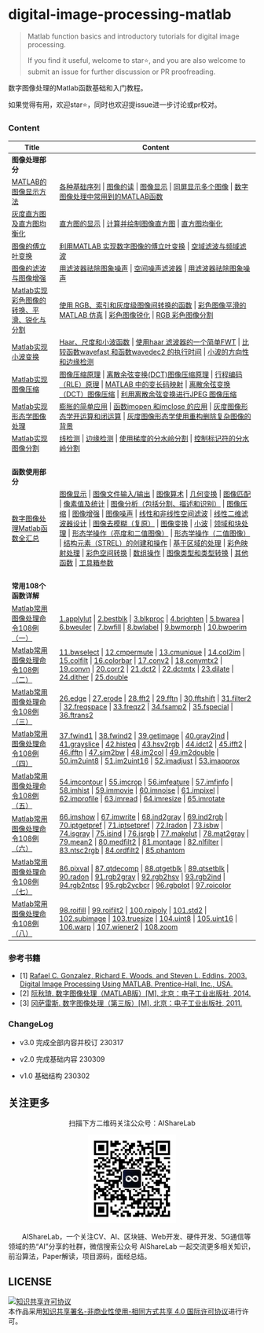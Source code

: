 # digital-image-processing-matlab

> Matlab function basics and introductory tutorials for digital image processing.
> 
> If you find it useful, welcome to star⭐, and you are also welcome to submit an issue for further discussion or PR proofreading.

数字图像处理的Matlab函数基础和入门教程。

如果觉得有用，欢迎star⭐，同时也欢迎提issue进一步讨论或pr校对。

### Content

| Title                                                                                                                                                                              | Content                                                                                                                                                                                                                                                                                                                                                                                                                                                                                                                                                                                                                                                                                                                                                                                                                                                                                                                                                                                                                                                                                                                                                                                                                                                                                                                                                                                                                                                                                                                                                                                                                                                                                                                                                                                                                                                                                                                                                                                                                                                                                                                                                                                                                                                                                                                                                                                                                                                                                                                                                                                                                                                                                                                                                                                                                                                                                                                                                                                                                                                                                                                                                                                                                                                                                                                                                                                                                                                                                                                                                                                                                                                                                                                                                                                                                                                                                                                                                                                                                                                                                                                                                                                                                                                                                                                                                                                                                                                                                                                                                                                                                                                                                                                                                                                                                                                                                                    |
| ---------------------------------------------------------------------------------------------------------------------------------------------------------------------------------- | ---------------------------------------------------------------------------------------------------------------------------------------------------------------------------------------------------------------------------------------------------------------------------------------------------------------------------------------------------------------------------------------------------------------------------------------------------------------------------------------------------------------------------------------------------------------------------------------------------------------------------------------------------------------------------------------------------------------------------------------------------------------------------------------------------------------------------------------------------------------------------------------------------------------------------------------------------------------------------------------------------------------------------------------------------------------------------------------------------------------------------------------------------------------------------------------------------------------------------------------------------------------------------------------------------------------------------------------------------------------------------------------------------------------------------------------------------------------------------------------------------------------------------------------------------------------------------------------------------------------------------------------------------------------------------------------------------------------------------------------------------------------------------------------------------------------------------------------------------------------------------------------------------------------------------------------------------------------------------------------------------------------------------------------------------------------------------------------------------------------------------------------------------------------------------------------------------------------------------------------------------------------------------------------------------------------------------------------------------------------------------------------------------------------------------------------------------------------------------------------------------------------------------------------------------------------------------------------------------------------------------------------------------------------------------------------------------------------------------------------------------------------------------------------------------------------------------------------------------------------------------------------------------------------------------------------------------------------------------------------------------------------------------------------------------------------------------------------------------------------------------------------------------------------------------------------------------------------------------------------------------------------------------------------------------------------------------------------------------------------------------------------------------------------------------------------------------------------------------------------------------------------------------------------------------------------------------------------------------------------------------------------------------------------------------------------------------------------------------------------------------------------------------------------------------------------------------------------------------------------------------------------------------------------------------------------------------------------------------------------------------------------------------------------------------------------------------------------------------------------------------------------------------------------------------------------------------------------------------------------------------------------------------------------------------------------------------------------------------------------------------------------------------------------------------------------------------------------------------------------------------------------------------------------------------------------------------------------------------------------------------------------------------------------------------------------------------------------------------------------------------------------------------------------------------------------------------------------------------------------------------------------------------------- |
| **图像处理部分**                                                                                                                                                                         |                                                                                                                                                                                                                                                                                                                                                                                                                                                                                                                                                                                                                                                                                                                                                                                                                                                                                                                                                                                                                                                                                                                                                                                                                                                                                                                                                                                                                                                                                                                                                                                                                                                                                                                                                                                                                                                                                                                                                                                                                                                                                                                                                                                                                                                                                                                                                                                                                                                                                                                                                                                                                                                                                                                                                                                                                                                                                                                                                                                                                                                                                                                                                                                                                                                                                                                                                                                                                                                                                                                                                                                                                                                                                                                                                                                                                                                                                                                                                                                                                                                                                                                                                                                                                                                                                                                                                                                                                                                                                                                                                                                                                                                                                                                                                                                                                                                                                                            |
| [MATLAB的图像显示方法](https://github.com/timerring/digital-image-processing-matlab/blob/main/01_image_display_method_of_matlab.md)                                                       | [各种基础序列](https://github.com/timerring/digital-image-processing-matlab/blob/main/01_image_display_method_of_matlab.md#1单位冲击响应序列)  \|  [图像的读](https://github.com/timerring/digital-image-processing-matlab/blob/main/01_image_display_method_of_matlab.md#1图像的读)  \|  [图像显示](https://github.com/timerring/digital-image-processing-matlab/blob/main/01_image_display_method_of_matlab.md#1图像显示)  \|  [同屏显示多个图像](https://github.com/timerring/digital-image-processing-matlab/blob/main/01_image_display_method_of_matlab.md#2同屏显示多个图像)  \|  [数字图像处理中常用到的MATLAB函数](https://github.com/timerring/digital-image-processing-matlab/blob/main/01_image_display_method_of_matlab.md#3数字图像处理中常用到的matlab函数)                                                                                                                                                                                                                                                                                                                                                                                                                                                                                                                                                                                                                                                                                                                                                                                                                                                                                                                                                                                                                                                                                                                                                                                                                                                                                                                                                                                                                                                                                                                                                                                                                                                                                                                                                                                                                                                                                                                                                                                                                                                                                                                                                                                                                                                                                                                                                                                                                                                                                                                                                                                                                                                                                                                                                                                                                                                                                                                                                                                                                                                                                                                                                                                                                                                                                                                                                                                                                                                                                                                                                                                                                                                                                                                                                                                                                                                                                                                                                                                                                                                                                                                                                                                                          |
| [灰度直方图及直方图均衡化](https://github.com/timerring/digital-image-processing-matlab/blob/main/02_gray_histogram_and_histogram_equalization.md)                                             | [直方图的显示](https://github.com/timerring/digital-image-processing-matlab/blob/main/02_gray_histogram_and_histogram_equalization.md#1直方图的显示)  \|  [计算并绘制图像直方图](https://github.com/timerring/digital-image-processing-matlab/blob/main/02_gray_histogram_and_histogram_equalization.md#2计算并绘制图像直方图)  \|  [直方图均衡化](https://github.com/timerring/digital-image-processing-matlab/blob/main/02_gray_histogram_and_histogram_equalization.md#3直方图均衡化)                                                                                                                                                                                                                                                                                                                                                                                                                                                                                                                                                                                                                                                                                                                                                                                                                                                                                                                                                                                                                                                                                                                                                                                                                                                                                                                                                                                                                                                                                                                                                                                                                                                                                                                                                                                                                                                                                                                                                                                                                                                                                                                                                                                                                                                                                                                                                                                                                                                                                                                                                                                                                                                                                                                                                                                                                                                                                                                                                                                                                                                                                                                                                                                                                                                                                                                                                                                                                                                                                                                                                                                                                                                                                                                                                                                                                                                                                                                                                                                                                                                                                                                                                                                                                                                                                                                                                                                                                                                               |
| [图像的傅立叶变换](https://github.com/timerring/digital-image-processing-matlab/blob/main/03_fourier_transform_of_an_image.md)                                                             | [利用MATLAB 实现数字图像的傅立叶变换](https://github.com/timerring/digital-image-processing-matlab/blob/main/03_fourier_transform_of_an_image.md#利用matlab-实现数字图像的傅立叶变换)  \|  [空域滤波与频域滤波](https://github.com/timerring/digital-image-processing-matlab/blob/main/03_fourier_transform_of_an_image.md#空域滤波与频域滤波)                                                                                                                                                                                                                                                                                                                                                                                                                                                                                                                                                                                                                                                                                                                                                                                                                                                                                                                                                                                                                                                                                                                                                                                                                                                                                                                                                                                                                                                                                                                                                                                                                                                                                                                                                                                                                                                                                                                                                                                                                                                                                                                                                                                                                                                                                                                                                                                                                                                                                                                                                                                                                                                                                                                                                                                                                                                                                                                                                                                                                                                                                                                                                                                                                                                                                                                                                                                                                                                                                                                                                                                                                                                                                                                                                                                                                                                                                                                                                                                                                                                                                                                                                                                                                                                                                                                                                                                                                                                                                                                                                                                                           |
| [图像的滤波与图像增强](https://github.com/timerring/digital-image-processing-matlab/blob/main/04_image_filtering_and_image_enhancement.md)                                                   | [用滤波器祛除图象噪声](https://github.com/timerring/digital-image-processing-matlab/blob/main/04_image_filtering_and_image_enhancement.md#a-用滤波器祛除图象噪声)  \|  [空间噪声滤波器](https://github.com/timerring/digital-image-processing-matlab/blob/main/04_image_filtering_and_image_enhancement.md#b-空间噪声滤波器)  \|  [用滤波器祛除图象噪声](https://github.com/timerring/digital-image-processing-matlab/blob/main/04_image_filtering_and_image_enhancement.md#c用滤波器祛除图象噪声)                                                                                                                                                                                                                                                                                                                                                                                                                                                                                                                                                                                                                                                                                                                                                                                                                                                                                                                                                                                                                                                                                                                                                                                                                                                                                                                                                                                                                                                                                                                                                                                                                                                                                                                                                                                                                                                                                                                                                                                                                                                                                                                                                                                                                                                                                                                                                                                                                                                                                                                                                                                                                                                                                                                                                                                                                                                                                                                                                                                                                                                                                                                                                                                                                                                                                                                                                                                                                                                                                                                                                                                                                                                                                                                                                                                                                                                                                                                                                                                                                                                                                                                                                                                                                                                                                                                                                                                                                                                               |
| [Matlab实现彩色图像的转换、平滑、锐化与分割](https://github.com/timerring/digital-image-processing-matlab/blob/main/05_conversion_smoothing_sharpening_and_segmentation_of_color_images.md)          | [使用 RGB、索引和灰度级图像间转换的函数](https://github.com/timerring/digital-image-processing-matlab/blob/main/05_conversion_smoothing_sharpening_and_segmentation_of_color_images.md#1使用-rgb索引和灰度级图像间转换的函数)  \|  [彩色图像平滑的MATLAB 仿真](https://github.com/timerring/digital-image-processing-matlab/blob/main/05_conversion_smoothing_sharpening_and_segmentation_of_color_images.md#2掌握彩色图像平滑的matlab-仿真)  \|  [彩色图像锐化](https://github.com/timerring/digital-image-processing-matlab/blob/main/05_conversion_smoothing_sharpening_and_segmentation_of_color_images.md#3彩色图像锐化)  \|  [RGB 彩色图像分割](https://github.com/timerring/digital-image-processing-matlab/blob/main/05_conversion_smoothing_sharpening_and_segmentation_of_color_images.md#4rgb-彩色图像分割)                                                                                                                                                                                                                                                                                                                                                                                                                                                                                                                                                                                                                                                                                                                                                                                                                                                                                                                                                                                                                                                                                                                                                                                                                                                                                                                                                                                                                                                                                                                                                                                                                                                                                                                                                                                                                                                                                                                                                                                                                                                                                                                                                                                                                                                                                                                                                                                                                                                                                                                                                                                                                                                                                                                                                                                                                                                                                                                                                                                                                                                                                                                                                                                                                                                                                                                                                                                                                                                                                                                                                                                                                                                                                                                                                                                                                                                                                                                                                                                                                                                                                                                                                                  |
| [Matlab实现小波变换](https://github.com/timerring/digital-image-processing-matlab/blob/main/06_matlab_implements_wavelet_transform.md)                                                   | [Haar、尺度和小波函数](https://github.com/timerring/digital-image-processing-matlab/blob/main/06_matlab_implements_wavelet_transform.md#haar尺度和小波函数)  \|  [使用haar 滤波器的一个简单FWT](https://github.com/timerring/digital-image-processing-matlab/blob/main/06_matlab_implements_wavelet_transform.md#使用haar-滤波器的一个简单fwt)  \|  [比较函数wavefast 和函数wavedec2 的执行时间](https://github.com/timerring/digital-image-processing-matlab/blob/main/06_matlab_implements_wavelet_transform.md#比较函数wavefast-和函数wavedec2-的执行时间)  \|  [小波的方向性和边缘检测](https://github.com/timerring/digital-image-processing-matlab/blob/main/06_matlab_implements_wavelet_transform.md#小波的方向性和边缘检测)                                                                                                                                                                                                                                                                                                                                                                                                                                                                                                                                                                                                                                                                                                                                                                                                                                                                                                                                                                                                                                                                                                                                                                                                                                                                                                                                                                                                                                                                                                                                                                                                                                                                                                                                                                                                                                                                                                                                                                                                                                                                                                                                                                                                                                                                                                                                                                                                                                                                                                                                                                                                                                                                                                                                                                                                                                                                                                                                                                                                                                                                                                                                                                                                                                                                                                                                                                                                                                                                                                                                                                                                                                                                                                                                                                                                                                                                                                                                                                                                                                                                                                                                                                                                                                                        |
| [Matlab实现图像压缩](https://github.com/timerring/digital-image-processing-matlab/blob/main/07_matlab_implements_image_compression.md)                                                   | [图像压缩原理](https://github.com/timerring/digital-image-processing-matlab/blob/main/07_matlab_implements_image_compression.md#图像压缩原理)  \|  [离散余弦变换(DCT)图像压缩原理](https://github.com/timerring/digital-image-processing-matlab/blob/main/07_matlab_implements_image_compression.md#离散余弦变换dct图像压缩原理)  \|  [行程编码（RLE）原理](https://github.com/timerring/digital-image-processing-matlab/blob/main/07_matlab_implements_image_compression.md#行程编码rle原理)  \|  [MATLAB 中的变长码映射](https://github.com/timerring/digital-image-processing-matlab/blob/main/07_matlab_implements_image_compression.md#matlab-中的变长码映射)  \|  [离散余弦变换（DCT）图像压缩](https://github.com/timerring/digital-image-processing-matlab/blob/main/07_matlab_implements_image_compression.md#离散余弦变换dct图像压缩)  \|  [利用离散余弦变换进行JPEG 图像压缩](https://github.com/timerring/digital-image-processing-matlab/blob/main/07_matlab_implements_image_compression.md#利用离散余弦变换进行jpeg-图像压缩)                                                                                                                                                                                                                                                                                                                                                                                                                                                                                                                                                                                                                                                                                                                                                                                                                                                                                                                                                                                                                                                                                                                                                                                                                                                                                                                                                                                                                                                                                                                                                                                                                                                                                                                                                                                                                                                                                                                                                                                                                                                                                                                                                                                                                                                                                                                                                                                                                                                                                                                                                                                                                                                                                                                                                                                                                                                                                                                                                                                                                                                                                                                                                                                                                                                                                                                                                                                                                                                                                                                                                                                                                                                                                                                                                                                                                                                                                                                                                                                 |
| [Matlab实现形态学图像处理](https://github.com/timerring/digital-image-processing-matlab/blob/main/08_realization_of_morphological_image_processing_in_matlab.md)                            | [膨胀的简单应用](https://github.com/timerring/digital-image-processing-matlab/blob/main/08_realization_of_morphological_image_processing_in_matlab.md#膨胀的简单应用)  \|  [函数imopen 和imclose 的应用](https://github.com/timerring/digital-image-processing-matlab/blob/main/08_realization_of_morphological_image_processing_in_matlab.md#函数imopen-和imclose-的应用)  \|  [灰度图像形态学开运算和闭运算](https://github.com/timerring/digital-image-processing-matlab/blob/main/08_realization_of_morphological_image_processing_in_matlab.md#灰度图像形态学开运算和闭运算)  \|  [灰度图像形态学使用重构删除复杂图像的背景](https://github.com/timerring/digital-image-processing-matlab/blob/main/08_realization_of_morphological_image_processing_in_matlab.md#灰度图像形态学使用重构删除复杂图像的背景)                                                                                                                                                                                                                                                                                                                                                                                                                                                                                                                                                                                                                                                                                                                                                                                                                                                                                                                                                                                                                                                                                                                                                                                                                                                                                                                                                                                                                                                                                                                                                                                                                                                                                                                                                                                                                                                                                                                                                                                                                                                                                                                                                                                                                                                                                                                                                                                                                                                                                                                                                                                                                                                                                                                                                                                                                                                                                                                                                                                                                                                                                                                                                                                                                                                                                                                                                                                                                                                                                                                                                                                                                                                                                                                                                                                                                                                                                                                                                                                                                                                                                                                                                                                         |
| [Matlab实现图像分割](https://github.com/timerring/digital-image-processing-matlab/blob/main/09_matlab_implements_image_segmentation.md)                                                  | [线检测](https://github.com/timerring/digital-image-processing-matlab/blob/main/09_matlab_implements_image_segmentation.md#线检测)  \|  [边缘检测](https://github.com/timerring/digital-image-processing-matlab/blob/main/09_matlab_implements_image_segmentation.md#边缘检测)  \|  [使用梯度的分水岭分割](https://github.com/timerring/digital-image-processing-matlab/blob/main/09_matlab_implements_image_segmentation.md#使用梯度的分水岭分割)  \|  [控制标记符的分水岭分割](https://github.com/timerring/digital-image-processing-matlab/blob/main/09_matlab_implements_image_segmentation.md#控制标记符的分水岭分割)                                                                                                                                                                                                                                                                                                                                                                                                                                                                                                                                                                                                                                                                                                                                                                                                                                                                                                                                                                                                                                                                                                                                                                                                                                                                                                                                                                                                                                                                                                                                                                                                                                                                                                                                                                                                                                                                                                                                                                                                                                                                                                                                                                                                                                                                                                                                                                                                                                                                                                                                                                                                                                                                                                                                                                                                                                                                                                                                                                                                                                                                                                                                                                                                                                                                                                                                                                                                                                                                                                                                                                                                                                                                                                                                                                                                                                                                                                                                                                                                                                                                                                                                                                                                                                                                                                                                         |
| &emsp;                                                                                                                                                                             | &emsp;                                                                                                                                                                                                                                                                                                                                                                                                                                                                                                                                                                                                                                                                                                                                                                                                                                                                                                                                                                                                                                                                                                                                                                                                                                                                                                                                                                                                                                                                                                                                                                                                                                                                                                                                                                                                                                                                                                                                                                                                                                                                                                                                                                                                                                                                                                                                                                                                                                                                                                                                                                                                                                                                                                                                                                                                                                                                                                                                                                                                                                                                                                                                                                                                                                                                                                                                                                                                                                                                                                                                                                                                                                                                                                                                                                                                                                                                                                                                                                                                                                                                                                                                                                                                                                                                                                                                                                                                                                                                                                                                                                                                                                                                                                                                                                                                                                                                                                     |
| **函数使用部分**                                                                                                                                                                         |                                                                                                                                                                                                                                                                                                                                                                                                                                                                                                                                                                                                                                                                                                                                                                                                                                                                                                                                                                                                                                                                                                                                                                                                                                                                                                                                                                                                                                                                                                                                                                                                                                                                                                                                                                                                                                                                                                                                                                                                                                                                                                                                                                                                                                                                                                                                                                                                                                                                                                                                                                                                                                                                                                                                                                                                                                                                                                                                                                                                                                                                                                                                                                                                                                                                                                                                                                                                                                                                                                                                                                                                                                                                                                                                                                                                                                                                                                                                                                                                                                                                                                                                                                                                                                                                                                                                                                                                                                                                                                                                                                                                                                                                                                                                                                                                                                                                                                            |
| [数字图像处理Matlab函数全汇总](https://github.com/timerring/digital-image-processing-matlab/blob/main/10_a_full_summary_of_commonly_used_functions_in_matlab_for_digital_image_processing.md) | [图像显示](https://github.com/timerring/digital-image-processing-matlab/blob/main/10_a_full_summary_of_commonly_used_functions_in_matlab_for_digital_image_processing.md#图像显示)  \|  [图像文件输入/输出](https://github.com/timerring/digital-image-processing-matlab/blob/main/10_a_full_summary_of_commonly_used_functions_in_matlab_for_digital_image_processing.md#图像文件输入输出)  \|  [图像算术](https://github.com/timerring/digital-image-processing-matlab/blob/main/10_a_full_summary_of_commonly_used_functions_in_matlab_for_digital_image_processing.md#图像算术)  \|  [几何变换](https://github.com/timerring/digital-image-processing-matlab/blob/main/10_a_full_summary_of_commonly_used_functions_in_matlab_for_digital_image_processing.md#几何变换)  \|  [图像匹配](https://github.com/timerring/digital-image-processing-matlab/blob/main/10_a_full_summary_of_commonly_used_functions_in_matlab_for_digital_image_processing.md#图像匹配)  \|  [像素值及统计](https://github.com/timerring/digital-image-processing-matlab/blob/main/10_a_full_summary_of_commonly_used_functions_in_matlab_for_digital_image_processing.md#像素值及统计)  \|  [图像分析（包括分割、描述和识别）](https://github.com/timerring/digital-image-processing-matlab/blob/main/10_a_full_summary_of_commonly_used_functions_in_matlab_for_digital_image_processing.md#图像分析包括分割描述和识别)  \|  [图像压缩](https://github.com/timerring/digital-image-processing-matlab/blob/main/10_a_full_summary_of_commonly_used_functions_in_matlab_for_digital_image_processing.md#图像压缩)  \|  [图像增强](https://github.com/timerring/digital-image-processing-matlab/blob/main/10_a_full_summary_of_commonly_used_functions_in_matlab_for_digital_image_processing.md#图像增强)  \|  [图像噪声](https://github.com/timerring/digital-image-processing-matlab/blob/main/10_a_full_summary_of_commonly_used_functions_in_matlab_for_digital_image_processing.md#图像噪声)  \|  [线性和非线性空间滤波](https://github.com/timerring/digital-image-processing-matlab/blob/main/10_a_full_summary_of_commonly_used_functions_in_matlab_for_digital_image_processing.md#线性和非线性空间滤波)  \|  [线性二维滤波器设计](https://github.com/timerring/digital-image-processing-matlab/blob/main/10_a_full_summary_of_commonly_used_functions_in_matlab_for_digital_image_processing.md#线性二维滤波器设计)  \|  [图像去模糊（复原）](https://github.com/timerring/digital-image-processing-matlab/blob/main/10_a_full_summary_of_commonly_used_functions_in_matlab_for_digital_image_processing.md#图像去模糊复原)  \|  [图像变换](https://github.com/timerring/digital-image-processing-matlab/blob/main/10_a_full_summary_of_commonly_used_functions_in_matlab_for_digital_image_processing.md#图像变换)  \|  [小波](https://github.com/timerring/digital-image-processing-matlab/blob/main/10_a_full_summary_of_commonly_used_functions_in_matlab_for_digital_image_processing.md#小波)  \|  [领域和块处理](https://github.com/timerring/digital-image-processing-matlab/blob/main/10_a_full_summary_of_commonly_used_functions_in_matlab_for_digital_image_processing.md#领域和块处理)  \|  [形态学操作（亮度和二值图像）](https://github.com/timerring/digital-image-processing-matlab/blob/main/10_a_full_summary_of_commonly_used_functions_in_matlab_for_digital_image_processing.md#形态学操作亮度和二值图像)  \|  [形态学操作（二值图像）](https://github.com/timerring/digital-image-processing-matlab/blob/main/10_a_full_summary_of_commonly_used_functions_in_matlab_for_digital_image_processing.md#形态学操作二值图像)  \|  [结构元素（STREL）的创建和操作](https://github.com/timerring/digital-image-processing-matlab/blob/main/10_a_full_summary_of_commonly_used_functions_in_matlab_for_digital_image_processing.md#结构元素strel的创建和操作)  \|  [基于区域的处理](https://github.com/timerring/digital-image-processing-matlab/blob/main/10_a_full_summary_of_commonly_used_functions_in_matlab_for_digital_image_processing.md#基于区域的处理)  \|  [彩色映射处理](https://github.com/timerring/digital-image-processing-matlab/blob/main/10_a_full_summary_of_commonly_used_functions_in_matlab_for_digital_image_processing.md#彩色映射处理)  \|  [彩色空间转换](https://github.com/timerring/digital-image-processing-matlab/blob/main/10_a_full_summary_of_commonly_used_functions_in_matlab_for_digital_image_processing.md#彩色空间转换)  \|  [数组操作](https://github.com/timerring/digital-image-processing-matlab/blob/main/10_a_full_summary_of_commonly_used_functions_in_matlab_for_digital_image_processing.md#数组操作)  \|  [图像类型和类型转换](https://github.com/timerring/digital-image-processing-matlab/blob/main/10_a_full_summary_of_commonly_used_functions_in_matlab_for_digital_image_processing.md#图像类型和类型转换)  \|  [其他函数](https://github.com/timerring/digital-image-processing-matlab/blob/main/10_a_full_summary_of_commonly_used_functions_in_matlab_for_digital_image_processing.md#其他函数)  \|  [工具箱参数](https://github.com/timerring/digital-image-processing-matlab/blob/main/10_a_full_summary_of_commonly_used_functions_in_matlab_for_digital_image_processing.md#工具箱参数) |
| &emsp;                                                                                                                                                                             | &emsp;                                                                                                                                                                                                                                                                                                                                                                                                                                                                                                                                                                                                                                                                                                                                                                                                                                                                                                                                                                                                                                                                                                                                                                                                                                                                                                                                                                                                                                                                                                                                                                                                                                                                                                                                                                                                                                                                                                                                                                                                                                                                                                                                                                                                                                                                                                                                                                                                                                                                                                                                                                                                                                                                                                                                                                                                                                                                                                                                                                                                                                                                                                                                                                                                                                                                                                                                                                                                                                                                                                                                                                                                                                                                                                                                                                                                                                                                                                                                                                                                                                                                                                                                                                                                                                                                                                                                                                                                                                                                                                                                                                                                                                                                                                                                                                                                                                                                                                     |
| **常用108个函数详解**                                                                                                                                                                     |                                                                                                                                                                                                                                                                                                                                                                                                                                                                                                                                                                                                                                                                                                                                                                                                                                                                                                                                                                                                                                                                                                                                                                                                                                                                                                                                                                                                                                                                                                                                                                                                                                                                                                                                                                                                                                                                                                                                                                                                                                                                                                                                                                                                                                                                                                                                                                                                                                                                                                                                                                                                                                                                                                                                                                                                                                                                                                                                                                                                                                                                                                                                                                                                                                                                                                                                                                                                                                                                                                                                                                                                                                                                                                                                                                                                                                                                                                                                                                                                                                                                                                                                                                                                                                                                                                                                                                                                                                                                                                                                                                                                                                                                                                                                                                                                                                                                                                            |
| [Matlab常用图像处理命令108例（一）](https://github.com/timerring/digital-image-processing-matlab/blob/main/11_common_image_processing_commands_in_Matlab_(1).md)                               | [1.applylut](https://github.com/timerring/digital-image-processing-matlab/blob/main/11_common_image_processing_commands_in_Matlab_(1).md#1applylut)  \|  [2.bestblk](https://github.com/timerring/digital-image-processing-matlab/blob/main/11_common_image_processing_commands_in_Matlab_(1).md#2bestblk)  \|  [3.blkproc](https://github.com/timerring/digital-image-processing-matlab/blob/main/11_common_image_processing_commands_in_Matlab_(1).md#3blkproc)  \|  [4.brighten](https://github.com/timerring/digital-image-processing-matlab/blob/main/11_common_image_processing_commands_in_Matlab_(1).md#4brighten)  \|  [5.bwarea](https://github.com/timerring/digital-image-processing-matlab/blob/main/11_common_image_processing_commands_in_Matlab_(1).md#5bwarea)  \|  [6.bweuler](https://github.com/timerring/digital-image-processing-matlab/blob/main/11_common_image_processing_commands_in_Matlab_(1).md#6bweuler)  \|  [7.bwfill](https://github.com/timerring/digital-image-processing-matlab/blob/main/11_common_image_processing_commands_in_Matlab_(1).md#7bwfill)  \|  [8.bwlabel](https://github.com/timerring/digital-image-processing-matlab/blob/main/11_common_image_processing_commands_in_Matlab_(1).md#8bwlabel)  \|  [9.bwmorph](https://github.com/timerring/digital-image-processing-matlab/blob/main/11_common_image_processing_commands_in_Matlab_(1).md#9bwmorph)  \|  [10.bwperim](https://github.com/timerring/digital-image-processing-matlab/blob/main/11_common_image_processing_commands_in_Matlab_(1).md#10bwperim)                                                                                                                                                                                                                                                                                                                                                                                                                                                                                                                                                                                                                                                                                                                                                                                                                                                                                                                                                                                                                                                                                                                                                                                                                                                                                                                                                                                                                                                                                                                                                                                                                                                                                                                                                                                                                                                                                                                                                                                                                                                                                                                                                                                                                                                                                                                                                                                                                                                                                                                                                                                                                                                                                                                                                                                                                                                                                                                                                                                                                                                                                                                                                                                                                                                                                                                                         |
| [Matlab常用图像处理命令108例（二）](https://github.com/timerring/digital-image-processing-matlab/blob/main/12_common_image_processing_commands_in_Matlab_(2).md)                               | [11.bwselect](https://github.com/timerring/digital-image-processing-matlab/blob/main/12_common_image_processing_commands_in_Matlab_(2).md#11bwselect)  \|  [12.cmpermute](https://github.com/timerring/digital-image-processing-matlab/blob/main/12_common_image_processing_commands_in_Matlab_(2).md#12cmpermute)  \|  [13.cmunique](https://github.com/timerring/digital-image-processing-matlab/blob/main/12_common_image_processing_commands_in_Matlab_(2).md#13cmunique)  \|  [14.col2im](https://github.com/timerring/digital-image-processing-matlab/blob/main/12_common_image_processing_commands_in_Matlab_(2).md#14col2im)  \|  [15.colfilt](https://github.com/timerring/digital-image-processing-matlab/blob/main/12_common_image_processing_commands_in_Matlab_(2).md#15colfilt)  \|  [16.colorbar](https://github.com/timerring/digital-image-processing-matlab/blob/main/12_common_image_processing_commands_in_Matlab_(2).md#16colorbar)  \|  [17.conv2](https://github.com/timerring/digital-image-processing-matlab/blob/main/12_common_image_processing_commands_in_Matlab_(2).md#17conv2)  \|  [18.convmtx2](https://github.com/timerring/digital-image-processing-matlab/blob/main/12_common_image_processing_commands_in_Matlab_(2).md#18convmtx2)  \|  [19.convn](https://github.com/timerring/digital-image-processing-matlab/blob/main/12_common_image_processing_commands_in_Matlab_(2).md#19convn)  \|  [20.corr2](https://github.com/timerring/digital-image-processing-matlab/blob/main/12_common_image_processing_commands_in_Matlab_(2).md#20corr2)  \|  [21.dct2](https://github.com/timerring/digital-image-processing-matlab/blob/main/12_common_image_processing_commands_in_Matlab_(2).md#21dct2)  \|  [22.dctmtx](https://github.com/timerring/digital-image-processing-matlab/blob/main/12_common_image_processing_commands_in_Matlab_(2).md#22dctmtx)  \|  [23.dilate](https://github.com/timerring/digital-image-processing-matlab/blob/main/12_common_image_processing_commands_in_Matlab_(2).md#23dilate)  \|  [24.dither](https://github.com/timerring/digital-image-processing-matlab/blob/main/12_common_image_processing_commands_in_Matlab_(2).md#24dither)  \|  [25.double](https://github.com/timerring/digital-image-processing-matlab/blob/main/12_common_image_processing_commands_in_Matlab_(2).md#25double)                                                                                                                                                                                                                                                                                                                                                                                                                                                                                                                                                                                                                                                                                                                                                                                                                                                                                                                                                                                                                                                                                                                                                                                                                                                                                                                                                                                                                                                                                                                                                                                                                                                                                                                                                                                                                                                                                                                                                                                                                                                                                                                                                                                                                                                                                                                                                                                                                                                                                                                                          |
| [Matlab常用图像处理命令108例（三）](https://github.com/timerring/digital-image-processing-matlab/blob/main/13_common_image_processing_commands_in_Matlab_(3).md)                               | [26.edge](https://github.com/timerring/digital-image-processing-matlab/blob/main/13_common_image_processing_commands_in_Matlab_(3).md#26edge)  \|  [27.erode](https://github.com/timerring/digital-image-processing-matlab/blob/main/13_common_image_processing_commands_in_Matlab_(3).md#27erode)  \|  [28.fft2](https://github.com/timerring/digital-image-processing-matlab/blob/main/13_common_image_processing_commands_in_Matlab_(3).md#28fft2)  \|  [29.fftn](https://github.com/timerring/digital-image-processing-matlab/blob/main/13_common_image_processing_commands_in_Matlab_(3).md#29fftn)  \|  [30.fftshift](https://github.com/timerring/digital-image-processing-matlab/blob/main/13_common_image_processing_commands_in_Matlab_(3).md#30fftshift)  \|  [31.filter2](https://github.com/timerring/digital-image-processing-matlab/blob/main/13_common_image_processing_commands_in_Matlab_(3).md#31filter2)  \|  [32.freqspace](https://github.com/timerring/digital-image-processing-matlab/blob/main/13_common_image_processing_commands_in_Matlab_(3).md#32freqspace)  \|  [33.freqz2](https://github.com/timerring/digital-image-processing-matlab/blob/main/13_common_image_processing_commands_in_Matlab_(3).md#33freqz2)  \|  [34.fsamp2](https://github.com/timerring/digital-image-processing-matlab/blob/main/13_common_image_processing_commands_in_Matlab_(3).md#34fsamp2)  \|  [35.fspecial](https://github.com/timerring/digital-image-processing-matlab/blob/main/13_common_image_processing_commands_in_Matlab_(3).md#35fspecial)  \|  [36.ftrans2](https://github.com/timerring/digital-image-processing-matlab/blob/main/13_common_image_processing_commands_in_Matlab_(3).md#36ftrans2)                                                                                                                                                                                                                                                                                                                                                                                                                                                                                                                                                                                                                                                                                                                                                                                                                                                                                                                                                                                                                                                                                                                                                                                                                                                                                                                                                                                                                                                                                                                                                                                                                                                                                                                                                                                                                                                                                                                                                                                                                                                                                                                                                                                                                                                                                                                                                                                                                                                                                                                                                                                                                                                                                                                                                                                                                                                                                                                                                                                                                                                                                                                                                                                |
| [Matlab常用图像处理命令108例（四）](https://github.com/timerring/digital-image-processing-matlab/blob/main/14_common_image_processing_commands_in_Matlab_(4).md)                               | [37.fwind1](https://github.com/timerring/digital-image-processing-matlab/blob/main/14_common_image_processing_commands_in_Matlab_(4).md#37fwind1)  \|  [38.fwind2](https://github.com/timerring/digital-image-processing-matlab/blob/main/14_common_image_processing_commands_in_Matlab_(4).md#38fwind2)  \|  [39.getimage](https://github.com/timerring/digital-image-processing-matlab/blob/main/14_common_image_processing_commands_in_Matlab_(4).md#39getimage)  \|  [40.gray2ind](https://github.com/timerring/digital-image-processing-matlab/blob/main/14_common_image_processing_commands_in_Matlab_(4).md#40gray2ind)  \|  [41.grayslice](https://github.com/timerring/digital-image-processing-matlab/blob/main/14_common_image_processing_commands_in_Matlab_(4).md#41grayslice)  \|  [42.histeq](https://github.com/timerring/digital-image-processing-matlab/blob/main/14_common_image_processing_commands_in_Matlab_(4).md#42histeq)  \|  [43.hsv2rgb](https://github.com/timerring/digital-image-processing-matlab/blob/main/14_common_image_processing_commands_in_Matlab_(4).md#43hsv2rgb)  \|  [44.idct2](https://github.com/timerring/digital-image-processing-matlab/blob/main/14_common_image_processing_commands_in_Matlab_(4).md#44idct2)  \|  [45.ifft2](https://github.com/timerring/digital-image-processing-matlab/blob/main/14_common_image_processing_commands_in_Matlab_(4).md#45ifft2)  \|  [46.ifftn](https://github.com/timerring/digital-image-processing-matlab/blob/main/14_common_image_processing_commands_in_Matlab_(4).md#46ifftn)  \|  [47.sim2bw](https://github.com/timerring/digital-image-processing-matlab/blob/main/14_common_image_processing_commands_in_Matlab_(4).md#47sim2bw)  \|  [48.im2col](https://github.com/timerring/digital-image-processing-matlab/blob/main/14_common_image_processing_commands_in_Matlab_(4).md#48im2col)  \|  [49.im2double](https://github.com/timerring/digital-image-processing-matlab/blob/main/14_common_image_processing_commands_in_Matlab_(4).md#49im2double)  \|  [50.im2uint8](https://github.com/timerring/digital-image-processing-matlab/blob/main/14_common_image_processing_commands_in_Matlab_(4).md#50im2uint8)  \|  [51.im2uint16](https://github.com/timerring/digital-image-processing-matlab/blob/main/14_common_image_processing_commands_in_Matlab_(4).md#51im2uint16)  \|  [52.imadjust](https://github.com/timerring/digital-image-processing-matlab/blob/main/14_common_image_processing_commands_in_Matlab_(4).md#52imadjust)  \|  [53.imapprox](https://github.com/timerring/digital-image-processing-matlab/blob/main/14_common_image_processing_commands_in_Matlab_(4).md#53imapprox)                                                                                                                                                                                                                                                                                                                                                                                                                                                                                                                                                                                                                                                                                                                                                                                                                                                                                                                                                                                                                                                                                                                                                                                                                                                                                                                                                                                                                                                                                                                                                                                                                                                                                                                                                                                                                                                                                                                                                                                                                                                                                                                                                                                                        |
| [Matlab常用图像处理命令108例（五）](https://github.com/timerring/digital-image-processing-matlab/blob/main/15_common_image_processing_commands_in_Matlab_(5).md)                               | [54.imcontour](https://github.com/timerring/digital-image-processing-matlab/blob/main/15_common_image_processing_commands_in_Matlab_(5).md#54imcontour)  \|  [55.imcrop](https://github.com/timerring/digital-image-processing-matlab/blob/main/15_common_image_processing_commands_in_Matlab_(5).md#55imcrop)  \|  [56.imfeature](https://github.com/timerring/digital-image-processing-matlab/blob/main/15_common_image_processing_commands_in_Matlab_(5).md#56imfeature)  \|  [57.imfinfo](https://github.com/timerring/digital-image-processing-matlab/blob/main/15_common_image_processing_commands_in_Matlab_(5).md#57imfinfo)  \|  [58.imhist](https://github.com/timerring/digital-image-processing-matlab/blob/main/15_common_image_processing_commands_in_Matlab_(5).md#58imhist)  \|  [59.immovie](https://github.com/timerring/digital-image-processing-matlab/blob/main/15_common_image_processing_commands_in_Matlab_(5).md#59immovie)  \|  [60.imnoise](https://github.com/timerring/digital-image-processing-matlab/blob/main/15_common_image_processing_commands_in_Matlab_(5).md#60imnoise)  \|  [61.impixel](https://github.com/timerring/digital-image-processing-matlab/blob/main/15_common_image_processing_commands_in_Matlab_(5).md#61impixel)  \|  [62.improfile](https://github.com/timerring/digital-image-processing-matlab/blob/main/15_common_image_processing_commands_in_Matlab_(5).md#62improfile)  \|  [63.imread](https://github.com/timerring/digital-image-processing-matlab/blob/main/15_common_image_processing_commands_in_Matlab_(5).md#63imread)  \|  [64.imresize](https://github.com/timerring/digital-image-processing-matlab/blob/main/15_common_image_processing_commands_in_Matlab_(5).md#64imresize)  \|  [65.imrotate](https://github.com/timerring/digital-image-processing-matlab/blob/main/15_common_image_processing_commands_in_Matlab_(5).md#65imrotate)                                                                                                                                                                                                                                                                                                                                                                                                                                                                                                                                                                                                                                                                                                                                                                                                                                                                                                                                                                                                                                                                                                                                                                                                                                                                                                                                                                                                                                                                                                                                                                                                                                                                                                                                                                                                                                                                                                                                                                                                                                                                                                                                                                                                                                                                                                                                                                                                                                                                                                                                                                                                                                                                                                                                                                                                                                                                                                                                                                                           |
| [Matlab常用图像处理命令108例（六）](https://github.com/timerring/digital-image-processing-matlab/blob/main/16_common_image_processing_commands_in_Matlab_(6).md)                               | [66.imshow](https://github.com/timerring/digital-image-processing-matlab/blob/main/16_common_image_processing_commands_in_Matlab_(6).md#66imshow)  \|  [67.imwrite](https://github.com/timerring/digital-image-processing-matlab/blob/main/16_common_image_processing_commands_in_Matlab_(6).md#67imwrite)  \|  [68.ind2gray](https://github.com/timerring/digital-image-processing-matlab/blob/main/16_common_image_processing_commands_in_Matlab_(6).md#68ind2gray)  \|  [69.ind2rgb](https://github.com/timerring/digital-image-processing-matlab/blob/main/16_common_image_processing_commands_in_Matlab_(6).md#69ind2rgb)  \|  [70.iptgetpref](https://github.com/timerring/digital-image-processing-matlab/blob/main/16_common_image_processing_commands_in_Matlab_(6).md#70iptgetpref)  \|  [71.iptsetpref](https://github.com/timerring/digital-image-processing-matlab/blob/main/16_common_image_processing_commands_in_Matlab_(6).md#71iptsetpref)  \|  [72.Iradon](https://github.com/timerring/digital-image-processing-matlab/blob/main/16_common_image_processing_commands_in_Matlab_(6).md#72iradon)  \|  [73.isbw](https://github.com/timerring/digital-image-processing-matlab/blob/main/16_common_image_processing_commands_in_Matlab_(6).md#73isbw)  \|  [74.isgray](https://github.com/timerring/digital-image-processing-matlab/blob/main/16_common_image_processing_commands_in_Matlab_(6).md#74isgray)  \|  [75.isind](https://github.com/timerring/digital-image-processing-matlab/blob/main/16_common_image_processing_commands_in_Matlab_(6).md#75isind)  \|  [76.isrgb](https://github.com/timerring/digital-image-processing-matlab/blob/main/16_common_image_processing_commands_in_Matlab_(6).md#76isrgb)  \|  [77.makelut](https://github.com/timerring/digital-image-processing-matlab/blob/main/16_common_image_processing_commands_in_Matlab_(6).md#77makelut)  \|  [78.mat2gray](https://github.com/timerring/digital-image-processing-matlab/blob/main/16_common_image_processing_commands_in_Matlab_(6).md#78mat2gray)  \|  [79.mean2](https://github.com/timerring/digital-image-processing-matlab/blob/main/16_common_image_processing_commands_in_Matlab_(6).md#79mean2)  \|  [80.medfilt2](https://github.com/timerring/digital-image-processing-matlab/blob/main/16_common_image_processing_commands_in_Matlab_(6).md#80medfilt2)  \|  [81.montage](https://github.com/timerring/digital-image-processing-matlab/blob/main/16_common_image_processing_commands_in_Matlab_(6).md#81montage)  \|  [82.nlfilter](https://github.com/timerring/digital-image-processing-matlab/blob/main/16_common_image_processing_commands_in_Matlab_(6).md#82nlfilter)  \|  [83.ntsc2rgb](https://github.com/timerring/digital-image-processing-matlab/blob/main/16_common_image_processing_commands_in_Matlab_(6).md#83ntsc2rgb)  \|  [84.ordfilt2](https://github.com/timerring/digital-image-processing-matlab/blob/main/16_common_image_processing_commands_in_Matlab_(6).md#84ordfilt2)  \|  [85.phantom](https://github.com/timerring/digital-image-processing-matlab/blob/main/16_common_image_processing_commands_in_Matlab_(6).md#85phantom)                                                                                                                                                                                                                                                                                                                                                                                                                                                                                                                                                                                                                                                                                                                                                                                                                                                                                                                                                                                                                                                                                                                                                                                                                                                                                                                                                                                                                                                                                                                                                                                                                                                                                                                             |
| [Matlab常用图像处理命令108例（七）](https://github.com/timerring/digital-image-processing-matlab/blob/main/17_common_image_processing_commands_in_Matlab_(7).md)                               | [86.pixval](https://github.com/timerring/digital-image-processing-matlab/blob/main/17_common_image_processing_commands_in_Matlab_(7).md#86pixval)  \|  [87.qtdecomp](https://github.com/timerring/digital-image-processing-matlab/blob/main/17_common_image_processing_commands_in_Matlab_(7).md#87qtdecomp)  \|  [88.qtgetblk](https://github.com/timerring/digital-image-processing-matlab/blob/main/17_common_image_processing_commands_in_Matlab_(7).md#88qtgetblk)  \|  [89.qtsetblk](https://github.com/timerring/digital-image-processing-matlab/blob/main/17_common_image_processing_commands_in_Matlab_(7).md#89qtsetblk)  \|  [90.radon](https://github.com/timerring/digital-image-processing-matlab/blob/main/17_common_image_processing_commands_in_Matlab_(7).md#90radon)  \|  [91.rgb2gray](https://github.com/timerring/digital-image-processing-matlab/blob/main/17_common_image_processing_commands_in_Matlab_(7).md#91rgb2gray)  \|  [92.rgb2hsv](https://github.com/timerring/digital-image-processing-matlab/blob/main/17_common_image_processing_commands_in_Matlab_(7).md#92rgb2hsv)  \|  [93.rgb2ind](https://github.com/timerring/digital-image-processing-matlab/blob/main/17_common_image_processing_commands_in_Matlab_(7).md#93rgb2ind)  \|  [94.rgb2ntsc](https://github.com/timerring/digital-image-processing-matlab/blob/main/17_common_image_processing_commands_in_Matlab_(7).md#94rgb2ntsc)  \|  [95.rgb2ycbcr](https://github.com/timerring/digital-image-processing-matlab/blob/main/17_common_image_processing_commands_in_Matlab_(7).md#95rgb2ycbcr)  \|  [96.rgbplot](https://github.com/timerring/digital-image-processing-matlab/blob/main/17_common_image_processing_commands_in_Matlab_(7).md#96rgbplot)  \|  [97.roicolor](https://github.com/timerring/digital-image-processing-matlab/blob/main/17_common_image_processing_commands_in_Matlab_(7).md#97roicolor)                                                                                                                                                                                                                                                                                                                                                                                                                                                                                                                                                                                                                                                                                                                                                                                                                                                                                                                                                                                                                                                                                                                                                                                                                                                                                                                                                                                                                                                                                                                                                                                                                                                                                                                                                                                                                                                                                                                                                                                                                                                                                                                                                                                                                                                                                                                                                                                                                                                                                                                                                                                                                                                                                                                                                                                                                                                                                                                                                                                           |
| [Matlab常用图像处理命令108例（八）](https://github.com/timerring/digital-image-processing-matlab/blob/main/18_common_image_processing_commands_in_Matlab_(8).md)                               | [98.roifill](https://github.com/timerring/digital-image-processing-matlab/blob/main/18_common_image_processing_commands_in_Matlab_(8).md#98roifill)  \|  [99.roifilt2](https://github.com/timerring/digital-image-processing-matlab/blob/main/18_common_image_processing_commands_in_Matlab_(8).md#99roifilt2)  \|  [100.roipoly](https://github.com/timerring/digital-image-processing-matlab/blob/main/18_common_image_processing_commands_in_Matlab_(8).md#100roipoly)   \|  [101.std2](https://github.com/timerring/digital-image-processing-matlab/blob/main/18_common_image_processing_commands_in_Matlab_(8).md#101std2)  \|  [102.subimage](https://github.com/timerring/digital-image-processing-matlab/blob/main/18_common_image_processing_commands_in_Matlab_(8).md#102subimage)  \|  [103.truesize](https://github.com/timerring/digital-image-processing-matlab/blob/main/18_common_image_processing_commands_in_Matlab_(8).md#103truesize)  \|  [104.uint8](https://github.com/timerring/digital-image-processing-matlab/blob/main/18_common_image_processing_commands_in_Matlab_(8).md#104uint8)  \|  [105.uint16](https://github.com/timerring/digital-image-processing-matlab/blob/main/18_common_image_processing_commands_in_Matlab_(8).md#105uint16)  \|  [106.warp](https://github.com/timerring/digital-image-processing-matlab/blob/main/18_common_image_processing_commands_in_Matlab_(8).md#106warp)  \|  [107.wiener2](https://github.com/timerring/digital-image-processing-matlab/blob/main/18_common_image_processing_commands_in_Matlab_(8).md#107wiener2)  \|  [108.zoom](https://github.com/timerring/digital-image-processing-matlab/blob/main/18_common_image_processing_commands_in_Matlab_(8).md#108zoom)                                                                                                                                                                                                                                                                                                                                                                                                                                                                                                                                                                                                                                                                                                                                                                                                                                                                                                                                                                                                                                                                                                                                                                                                                                                                                                                                                                                                                                                                                                                                                                                                                                                                                                                                                                                                                                                                                                                                                                                                                                                                                                                                                                                                                                                                                                                                                                                                                                                                                                                                                                                                                                                                                                                                                                                                                                                                                                                                                                                                                                                                                                                                                             |

### 参考书籍

+ [1] [Rafael C. Gonzalez, Richard E. Woods, and Steven L. Eddins. 2003. Digital Image Processing Using MATLAB. Prentice-Hall, Inc., USA.](https://github.com/timerring/digital-image-processing-matlab/blob/main/reference/Digital_Image_Processing_Using_Matlab.pdf)
+ [2] [阮秋琦.  数字图像处理（MATLAB版）[M]. 北京：电子工业出版社,  2014.](https://github.com/timerring/digital-image-processing-matlab/blob/main/reference/Digital_Image_Processing_(MATLAB_version).pdf)
+ [3] [冈萨雷斯.  数字图像处理（第三版）[M]. 北京：电子工业出版社,  2011.](https://github.com/timerring/digital-image-processing-matlab/blob/main/reference/Digital_Image_Processing_(Third_Edition).pdf)

### ChangeLog

+ v3.0 完成全部内容并校订 230317

+ v2.0 完成基础内容 230309
- v1.0 基础结构 230302

## 关注更多

<div align=center>
<p>扫描下方二维码关注公众号：AIShareLab</p>
<img src="resources/qrcode.jpg" width = "180" height = "180">
</div>

&emsp;&emsp;AIShareLab，一个关注CV、AI、区块链、Web开发、硬件开发、5G通信等领域的热“AI”分享的社群，微信搜索公众号 AIShareLab 一起交流更多相关知识，前沿算法，Paper解读，项目源码，面经总结。﻿

## LICENSE

<a rel="license" href="http://creativecommons.org/licenses/by-nc-sa/4.0/"><img alt="知识共享许可协议" style="border-width:0" src="https://img.shields.io/badge/license-CC BY--NC--SA 4.0-lightgrey" /></a><br />本作品采用<a rel="license" href="http://creativecommons.org/licenses/by-nc-sa/4.0/">知识共享署名-非商业性使用-相同方式共享 4.0 国际许可协议</a>进行许可。
